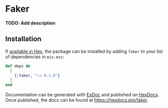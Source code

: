 # Faker

**TODO: Add description**

## Installation

If [available in Hex](https://hex.pm/docs/publish), the package can be installed
by adding `faker` to your list of dependencies in `mix.exs`:

```elixir
def deps do
  [
    {:faker, "~> 0.1.0"}
  ]
end
```

Documentation can be generated with [ExDoc](https://github.com/elixir-lang/ex_doc)
and published on [HexDocs](https://hexdocs.pm). Once published, the docs can
be found at <https://hexdocs.pm/faker>.

